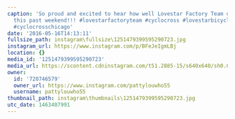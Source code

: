 ```yaml
---
caption: 'So proud and excited to hear how well Lovestar Factory Team did at the Almonzo100
  this past weekend!!! #lovestarfactoryteam #cyclocross #lovestarbicyclebags #cycling
  #cyclocrosschicago'
date: '2016-05-16T14:13:11'
fullsize_path: instagram\fullsize\1251479399595290723.jpg
instagram_url: https://www.instagram.com/p/BFeJeIgmLBj
location: {}
media_id: '1251479399595290723'
media_url: https://scontent.cdninstagram.com/t51.2885-15/s640x640/sh0.08/e35/13259623_172673509799937_571410322_n.jpg?ig_cache_key=MTI1MTQ3OTM5OTU5NTI5MDcyMw%3D%3D.2
owner:
  id: '720746579'
  owner_url: https://www.instagram.com/pattylouwho55
  username: pattylouwho55
thumbnail_path: instagram\thumbnails\1251479399595290723.jpg
utc_date: 1463407991
---
```

